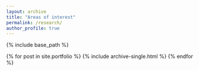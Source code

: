 ```yaml
---
layout: archive
title: "Areas of interest"
permalink: /research/
author_profile: true
---
```


{% include base_path %}


{% for post in site.portfolio %}
  {% include archive-single.html %}
{% endfor %}

